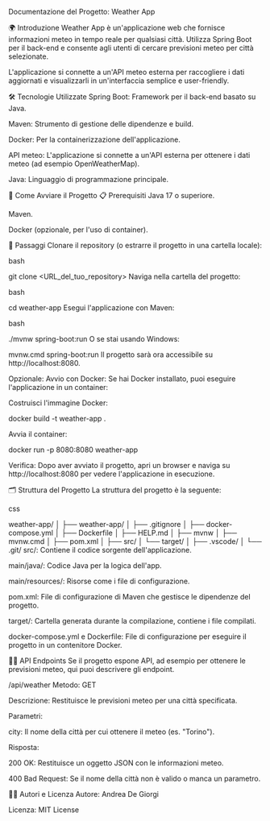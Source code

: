 Documentazione del Progetto: Weather App

🌍 Introduzione Weather App è un'applicazione web che fornisce informazioni meteo in tempo reale per qualsiasi città. Utilizza Spring Boot per il back-end e consente agli utenti di cercare previsioni meteo per città selezionate.

L'applicazione si connette a un'API meteo esterna per raccogliere i dati aggiornati e visualizzarli in un'interfaccia semplice e user-friendly.

🛠️ Tecnologie Utilizzate Spring Boot: Framework per il back-end basato su Java.

Maven: Strumento di gestione delle dipendenze e build.

Docker: Per la containerizzazione dell'applicazione.

API meteo: L'applicazione si connette a un'API esterna per ottenere i dati meteo (ad esempio OpenWeatherMap).

Java: Linguaggio di programmazione principale.

🚀 Come Avviare il Progetto 📋 Prerequisiti Java 17 o superiore.

Maven.

Docker (opzionale, per l'uso di container).

📝 Passaggi Clonare il repository (o estrarre il progetto in una cartella locale):

bash

git clone <URL_del_tuo_repository> Naviga nella cartella del progetto:

bash

cd weather-app Esegui l'applicazione con Maven:

bash

./mvnw spring-boot:run O se stai usando Windows:

mvnw.cmd spring-boot:run Il progetto sarà ora accessibile su http://localhost:8080.

Opzionale: Avvio con Docker: Se hai Docker installato, puoi eseguire l'applicazione in un container:

Costruisci l'immagine Docker:

docker build -t weather-app .

Avvia il container:

docker run -p 8080:8080 weather-app

Verifica: Dopo aver avviato il progetto, apri un browser e naviga su http://localhost:8080 per vedere l'applicazione in esecuzione.

🗂️ Struttura del Progetto La struttura del progetto è la seguente:

css

weather-app/ │ ├── weather-app/ │ ├── .gitignore │ ├── docker-compose.yml │ ├── Dockerfile │ ├── HELP.md │ ├── mvnw │ ├── mvnw.cmd │ ├── pom.xml │ ├── src/ │ └── target/ │ ├── .vscode/ │ └── .git/ src/: Contiene il codice sorgente dell'applicazione.

main/java/: Codice Java per la logica dell'app.

main/resources/: Risorse come i file di configurazione.

pom.xml: File di configurazione di Maven che gestisce le dipendenze del progetto.

target/: Cartella generata durante la compilazione, contiene i file compilati.

docker-compose.yml e Dockerfile: File di configurazione per eseguire il progetto in un contenitore Docker.

🧑‍💻 API Endpoints Se il progetto espone API, ad esempio per ottenere le previsioni meteo, qui puoi descrivere gli endpoint.

/api/weather Metodo: GET

Descrizione: Restituisce le previsioni meteo per una città specificata.

Parametri:

city: Il nome della città per cui ottenere il meteo (es. "Torino").

Risposta:

200 OK: Restituisce un oggetto JSON con le informazioni meteo.

400 Bad Request: Se il nome della città non è valido o manca un parametro.

👨‍💻 Autori e Licenza Autore: Andrea De Giorgi

Licenza: MIT License

